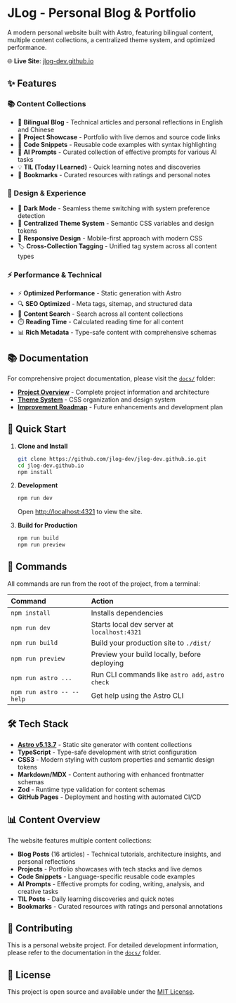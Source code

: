 # JLog - Personal Blog & Portfolio

A modern personal website built with Astro, featuring bilingual content, multiple content collections, a centralized theme system, and optimized performance.

🌐 **Live Site**: [jlog-dev.github.io](https://jlog-dev.github.io)

## ✨ Features

### 📚 Content Collections
- 📝 **Bilingual Blog** - Technical articles and personal reflections in English and Chinese
- 🚀 **Project Showcase** - Portfolio with live demos and source code links
- 🔧 **Code Snippets** - Reusable code examples with syntax highlighting
- 🤖 **AI Prompts** - Curated collection of effective prompts for various AI tasks
- 💡 **TIL (Today I Learned)** - Quick learning notes and discoveries
- 🔖 **Bookmarks** - Curated resources with ratings and personal notes

### 🎨 Design & Experience
- 🌙 **Dark Mode** - Seamless theme switching with system preference detection
- 🎨 **Centralized Theme System** - Semantic CSS variables and design tokens
- 📱 **Responsive Design** - Mobile-first approach with modern CSS
- 🏷️ **Cross-Collection Tagging** - Unified tag system across all content types

### ⚡ Performance & Technical
- ⚡ **Optimized Performance** - Static generation with Astro
- 🔍 **SEO Optimized** - Meta tags, sitemap, and structured data
- 🔎 **Content Search** - Search across all content collections
- ⏱️ **Reading Time** - Calculated reading time for all content
- 📊 **Rich Metadata** - Type-safe content with comprehensive schemas

## 📚 Documentation

For comprehensive project documentation, please visit the [`docs/`](./docs/) folder:

- **[Project Overview](./docs/PROJECT_INFO.md)** - Complete project information and architecture
- **[Theme System](./docs/THEME_ORGANIZATION.md)** - CSS organization and design system
- **[Improvement Roadmap](./docs/WEBSITE_IMPROVEMENTS.md)** - Future enhancements and development plan

## 🚀 Quick Start

1. **Clone and Install**
   ```bash
   git clone https://github.com/jlog-dev/jlog-dev.github.io.git
   cd jlog-dev.github.io
   npm install
   ```

2. **Development**
   ```bash
   npm run dev
   ```
   Open [http://localhost:4321](http://localhost:4321) to view the site.

3. **Build for Production**
   ```bash
   npm run build
   npm run preview
   ```

## 🧞 Commands

All commands are run from the root of the project, from a terminal:

| Command                   | Action                                           |
| :------------------------ | :----------------------------------------------- |
| `npm install`             | Installs dependencies                            |
| `npm run dev`             | Starts local dev server at `localhost:4321`      |
| `npm run build`           | Build your production site to `./dist/`          |
| `npm run preview`         | Preview your build locally, before deploying     |
| `npm run astro ...`       | Run CLI commands like `astro add`, `astro check` |
| `npm run astro -- --help` | Get help using the Astro CLI                     |

## 🛠️ Tech Stack

- **[Astro v5.13.7](https://astro.build)** - Static site generator with content collections
- **TypeScript** - Type-safe development with strict configuration
- **CSS3** - Modern styling with custom properties and semantic design tokens
- **Markdown/MDX** - Content authoring with enhanced frontmatter schemas
- **Zod** - Runtime type validation for content schemas
- **GitHub Pages** - Deployment and hosting with automated CI/CD

## 📊 Content Overview

The website features multiple content collections:

- **Blog Posts** (16 articles) - Technical tutorials, architecture insights, and personal reflections
- **Projects** - Portfolio showcases with tech stacks and live demos
- **Code Snippets** - Language-specific reusable code examples
- **AI Prompts** - Effective prompts for coding, writing, analysis, and creative tasks
- **TIL Posts** - Daily learning discoveries and quick notes
- **Bookmarks** - Curated resources with ratings and personal annotations

## 🤝 Contributing

This is a personal website project. For detailed development information, please refer to the documentation in the [`docs/`](./docs/) folder.

## 📄 License

This project is open source and available under the [MIT License](LICENSE).
